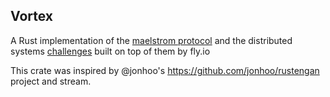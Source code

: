 ## Vortex

A Rust implementation of the [maelstrom protocol](https://github.com/jepsen-io/maelstrom/blob/main/doc/protocol.md) and the distributed systems [challenges](https://fly.io/dist-sys/) built on top of them by fly.io

This crate was inspired by @jonhoo's https://github.com/jonhoo/rustengan project and stream.
